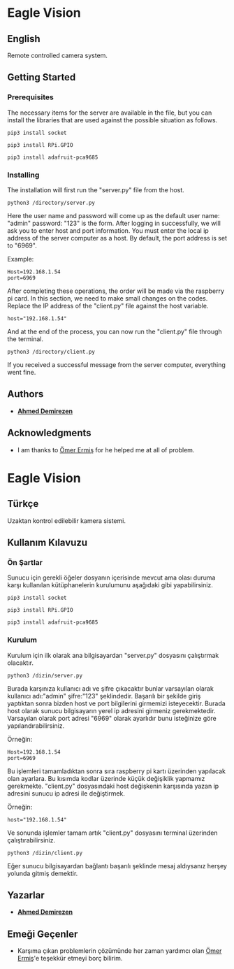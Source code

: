 # Eagle Vision

## English

Remote controlled camera system.

## Getting Started

### Prerequisites

The necessary items for the server are available in the file, but you can install the libraries that are used against the possible situation as follows.

```
pip3 install socket

pip3 install RPi.GPIO

pip3 install adafruit-pca9685
```

### Installing

The installation will first run the "server.py" file from the host.

```
python3 /directory/server.py
```

Here the user name and password will come up as the default user name: "admin" password: "123" is the form.
After logging in successfully, we will ask you to enter host and port information. You must enter the local ip address of the server computer as a host. By default, the port address is set to "6969".

Example:

```
Host=192.168.1.54
port=6969
```

After completing these operations, the order will be made via the raspberry pi card. In this section, we need to make small changes on the codes. Replace the IP address of the "client.py" file against the host variable.

```
host="192.168.1.54"
```

And at the end of the process, you can now run the "client.py" file through the terminal.

```
python3 /directory/client.py
```
If you received a successful message from the server computer, everything went fine.

## Authors

* **[Ahmed Demirezen](https://github.com/ahmeddemirezen)**

## Acknowledgments

* I am thanks to [Ömer Ermiş](https://github.com/systran20) for he helped me at all of problem.

# Eagle Vision

## Türkçe

Uzaktan kontrol edilebilir kamera sistemi. 

## Kullanım Kılavuzu

### Ön Şartlar

Sunucu için gerekli öğeler dosyanın içerisinde mevcut ama olası duruma karşı kullanılan kütüphanelerin kurulumunu aşağıdaki gibi yapabilirsiniz.

```
pip3 install socket

pip3 install RPi.GPIO

pip3 install adafruit-pca9685
```

### Kurulum

Kurulum için ilk olarak ana bilgisayardan "server.py" dosyasını çalıştırmak olacaktır.

```
python3 /dizin/server.py
```

Burada karşınıza kullanıcı adı ve şifre çıkacaktır bunlar varsayılan olarak kullanıcı adı:"admin" şifre:"123" şeklindedir.
Başarılı bir şekilde giriş yaptıktan sonra bizden host ve port bilgilerini girmemizi isteyecektir. Burada host olarak sunucu bilgisayarın yerel ip adresini girmeniz gerekmektedir. Varsayılan olarak port adresi "6969" olarak ayarlıdır bunu isteğinize göre yapılandırabilirsiniz.

Örneğin:

```
Host=192.168.1.54
port=6969
```

Bu işlemleri tamamladıktan sonra sıra raspberry pi kartı üzerinden yapılacak olan ayarlara. Bu kısımda kodlar üzerinde küçük değişiklik yapmamız gerekmekte. "client.py" dosyasındaki host değişkenin karşısında yazan ip adresini sunucu ip adresi ile değiştirmek.

Örneğin:

```
host="192.168.1.54"
```

Ve sonunda işlemler tamam artık "client.py" dosyasını terminal üzerinden çalıştırabilirsiniz.

```
python3 /dizin/client.py 
```

Eğer sunucu bilgisayardan bağlantı başarılı şeklinde mesaj aldıysanız herşey yolunda gitmiş demektir.

## Yazarlar

* **[Ahmed Demirezen](https://github.com/ahmeddemirezen)**

## Emeği Geçenler

* Karşıma çıkan problemlerin çözümünde her zaman yardımcı olan [Ömer Ermiş](https://github.com/systran20)'e teşekkür etmeyi borç bilirim.

